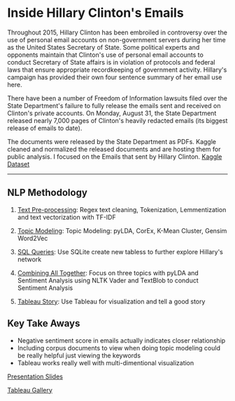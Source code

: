 # Inside Hillary Clinton's Emails

Throughout 2015, Hillary Clinton has been embroiled in controversy over the use of personal email accounts on non-government servers during her time as the United States Secretary of State. Some political experts and opponents maintain that Clinton's use of personal email accounts to conduct Secretary of State affairs is in violation of protocols and federal laws that ensure appropriate recordkeeping of government activity. Hillary's campaign has provided their own four sentence summary of her email use here.

There have been a number of Freedom of Information lawsuits filed over the State Department's failure to fully release the emails sent and received on Clinton's private accounts. On Monday, August 31, the State Department released nearly 7,000 pages of Clinton's heavily redacted emails (its biggest release of emails to date).

The documents were released by the State Department as PDFs. Kaggle cleaned and normalized the released documents and are hosting them for public analysis. I focused on the Emails that sent by Hillary Clinton. [Kaggle Dataset](https://www.kaggle.com/kaggle/hillary-clinton-emails)

***

## NLP Methodology

1. [Text Pre-processing](https://github.com/vanessa920/nlp_hillary_email/blob/main/hillary_email_text_preprocess.ipynb): Regex text cleaning, Tokenization, Lemmentization and text vectorization with TF-IDF 

2. [Topic Modeling](https://github.com/vanessa920/nlp_hillary_email/blob/main/hillary_sent_nlp.ipynb): Topic Modeling: pyLDA, CorEx, K-Mean Cluster, Gensim Word2Vec 

3. [SQL Queries](https://github.com/vanessa920/nlp_hillary_email/blob/main/hillary_network.ipynb): Use SQLite create new tabless to further explore Hillary's network 

4. [Combining All Together](https://github.com/vanessa920/nlp_hillary_email/blob/main/hillary_email_EDA.ipynb): Focus on three topics with pyLDA and Sentiment Analysis using NLTK Vader and TextBlob to conduct Sentiment Analysis 

5. [Tableau Story](https://public.tableau.com/profile/vanessa.hu#!/vizhome/hilary_email_sentiment/EmailsSentbyHillary): Use Tableau for visualization and tell a good story



## Key Take Aways

* Negative sentiment score in emails actually indicates closer relationship
* Including corpus documents to view when doing topic modeling could be really helpful just viewing the keywords
* Tableau works really well with multi-dimentional visualization

[Presentation Slides](https://github.com/vanessa920/nlp_hillary_email/blob/main/Project4_Hillary_email_nlp.pdf)

[Tableau Gallery](https://public.tableau.com/profile/vanessa.hu#!/vizhome/hilary_email_sentiment/EmailsSentbyHillary)


